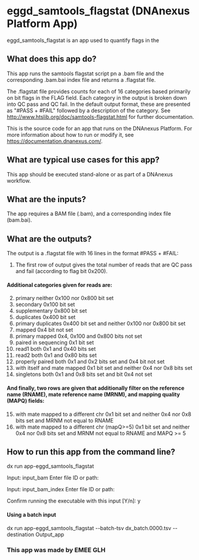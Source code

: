 <!-- dx-header -->
# eggd_samtools_flagstat (DNAnexus Platform App)

eggd_samtools_flagstat is an app used to quantify flags in the 



<!-- Insert a description of your app here -->
## What does this app do?

This app runs the samtools flagstat script pn a .bam file and the corresponding .bam.bai index file and returns a .flagstat file.

The .flagstat file provides counts for each of 16 categories based primarily on bit flags in the FLAG field. Each category in the output is broken down into QC pass and QC fail. In the default output format, these are presented as "#PASS + #FAIL" followed by a description of the category. See http://www.htslib.org/doc/samtools-flagstat.html for further documentation. 

This is the source code for an app that runs on the DNAnexus Platform.
For more information about how to run or modify it, see
https://documentation.dnanexus.com/.


## What are typical use cases for this app?
This app should be executed stand-alone or as part of a DNAnexus workflow.

## What are the inputs?
The app requires a BAM file (.bam), and a corresponding index file (bam.bai).

## What are the outputs?
The output is a .flagstat file with 16 lines in the format #PASS + #FAIL:

1. The first row of output gives the total number of reads that are QC pass and fail (according to flag bit 0x200). 

#### Additional categories given for reads are:

2. primary neither 0x100 nor 0x800 bit set 
3. secondary 0x100 bit set 
4. supplementary 0x800 bit set 
5. duplicates 0x400 bit set 
6. primary duplicates 0x400 bit set and neither 0x100 nor 0x800 bit set 
7. mapped 0x4 bit not set 
8. primary mapped 0x4, 0x100 and 0x800 bits not set 
9. paired in sequencing 0x1 bit set 
10. read1 both 0x1 and 0x40 bits set 
11. read2 both 0x1 and 0x80 bits set 
12. properly paired both 0x1 and 0x2 bits set and 0x4 bit not set 
13. with itself and mate mapped 0x1 bit set and neither 0x4 nor 0x8 bits set 
14. singletons both 0x1 and 0x8 bits set and bit 0x4 not set
#### And finally, two rows are given that additionally filter on the reference name (RNAME), mate reference name (MRNM), and mapping quality (MAPQ) fields:  
15. with mate mapped to a different chr 0x1 bit set and neither 0x4 nor 0x8 bits set and MRNM not equal to RNAME 
16. with mate mapped to a different chr (mapQ>=5) 0x1 bit set and neither 0x4 nor 0x8 bits set and MRNM not equal to RNAME and MAPQ >= 5 
## How to run this app from the command line?

dx run app-eggd_samtools_flagstat

Input: input_bam
Enter file ID or path:

Input: input_bam_index
Enter file ID or path:

Confirm running the executable with this input [Y/n]:
y

#### Using a batch input
dx run app-eggd_samtools_flagstat  --batch-tsv dx_batch.0000.tsv --destination Output_app


### This app was made by EMEE GLH
